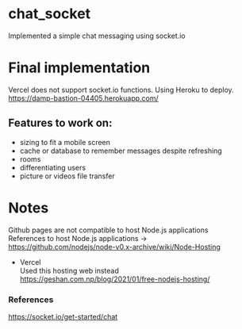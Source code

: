 # chat_socket

Implemented a simple chat messaging using socket.io


# Final implementation

Vercel does not support socket.io functions. Using Heroku to deploy.
<br> https://damp-bastion-04405.herokuapp.com/


## Features to work on:
+ sizing to fit a mobile screen
+ cache or database to remember messages despite refreshing
+ rooms
+ differentiating users
+ picture or videos file transfer

# Notes

Github pages are not compatible to host Node.js applications <br>
References to host Node.js applications -> <br>
https://github.com/nodejs/node-v0.x-archive/wiki/Node-Hosting

- Vercel
<br> Used this hosting web instead <br>
https://geshan.com.np/blog/2021/01/free-nodejs-hosting/


### References
https://socket.io/get-started/chat
